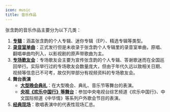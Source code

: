 ```yaml
---
icon: music
title: 音乐作品
---
```


张含韵的音乐作品主要分为以下几类：

1. **[专辑](album/)**：涵盖张含韵的个人专辑、迷你专辑（EP）、精选专辑等类型。
1. **[录音室单曲](single/)**：正式发行但是未收录于张含韵个人专辑里的录音室单曲，原唱、翻唱单曲均列入，以影视剧的原声带歌曲为主。
1. **[专场歌友会](concert/)**：专场歌友会主要为宣传张含韵的个人专辑、答谢歌迷而在全国巡回举行。实际举行过的专场歌友会数量庞大，但由于年代久远以致相关日期、视频等信息已不可考，故仅列举部分有视频资料的专场歌友会。
1. **舞台表演**
    - **[大型晚会典礼](stage/gala/)**：在大型晚会、典礼、音乐节等舞台的表演。
    - **[央视《欢乐中国行》等舞台](stage/cctv/)**：参加中央电视台综艺频道《欢乐中国行》、中文国际频道《中华情》等系列户外歌会节目的表演。
1. **[经典现场](live/)**：歌唱表演中的代表性现场汇总。
